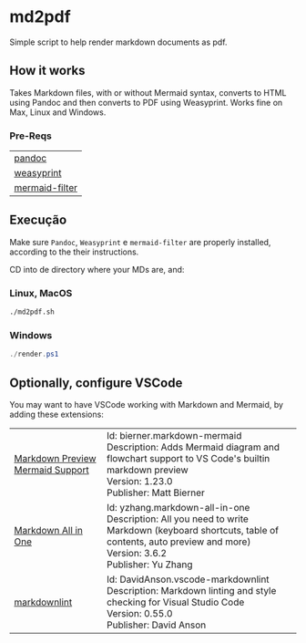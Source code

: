 # md2pdf

Simple script to help render markdown documents as pdf.

## How it works

Takes Markdown files, with or without Mermaid syntax, converts to HTML using Pandoc and then converts to PDF using Weasyprint. Works fine on Max, Linux and Windows.

### Pre-Reqs

|  |
|--|
| [pandoc](https://pandoc.org/installing.html) |
| [weasyprint](https://weasyprint.org) |
| [mermaid-filter](https://github.com/raghur/mermaid-filter) |

## Execução

Make sure ```Pandoc```, ```Weasyprint``` e ```mermaid-filter``` are properly installed, according to the their instructions.

CD into de directory where your MDs are, and:

### Linux, MacOS

```bash
./md2pdf.sh
```

### Windows

```powershell
./render.ps1
```

## Optionally, configure VSCode

You may want to have VSCode working with Markdown and Mermaid, by adding these extensions:

|  |  |
|--|--|
| [Markdown Preview Mermaid Support](https://marketplace.visualstudio.com/items?itemName=bierner.markdown-mermaid) | Id: bierner.markdown-mermaid <br> Description: Adds Mermaid diagram and flowchart support to VS Code's builtin markdown preview <br> Version: 1.23.0 <br> Publisher: Matt Bierner |
| [Markdown All in One](https://marketplace.visualstudio.com/items?itemName=yzhang.markdown-all-in-one) | Id: yzhang.markdown-all-in-one <br> Description: All you need to write Markdown (keyboard shortcuts, table of contents, auto preview and more) <br> Version: 3.6.2 <br> Publisher: Yu Zhang |
| [markdownlint](https://marketplace.visualstudio.com/items?itemName=DavidAnson.vscode-markdownlint) | Id: DavidAnson.vscode-markdownlint <br> Description: Markdown linting and style checking for Visual Studio Code <br> Version: 0.55.0 <br> Publisher: David Anson |
